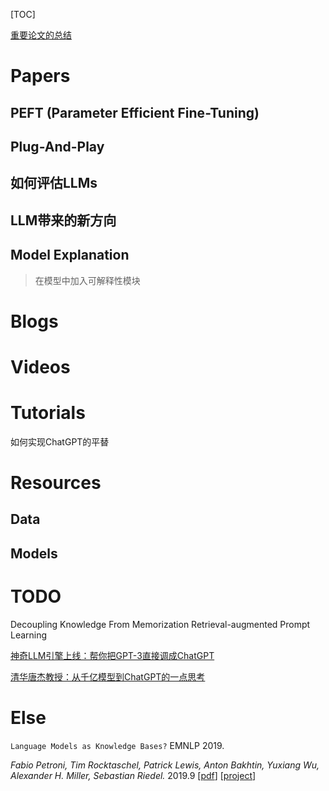 [TOC]

[重要论文的总结](https://docs.google.com/presentation/d/13k5cs4p_OmMKkNB9YVuF2CkzZ3PTwUV5bcAIHL4sqjk/edit?usp=sharing)

# Papers

## PEFT (Parameter Efficient Fine-Tuning)



## Plug-And-Play



## 如何评估LLMs



## LLM带来的新方向



## Model Explanation

> 在模型中加入可解释性模块



# Blogs



# Videos



# Tutorials

如何实现ChatGPT的平替



# Resources



## Data



## Models




# TODO

Decoupling Knowledge From Memorization Retrieval-augmented Prompt Learning

[神奇LLM引擎上线：帮你把GPT-3直接调成ChatGPT](https://mp.weixin.qq.com/s/eBFjLfyLycdMIF6-ucgy1w)

[清华唐杰教授：从千亿模型到ChatGPT的⼀点思考](https://mp.weixin.qq.com/s/25cxLdYd37DHw6-UpZlayw)

# Else

`Language Models as Knowledge Bases?` EMNLP 2019.

*Fabio Petroni, Tim Rocktaschel, Patrick Lewis, Anton Bakhtin, Yuxiang Wu, Alexander H. Miller, Sebastian Riedel.* 2019.9 [[pdf](https://arxiv.org/abs/1909.01066)] [[project](https://arxiv.org/abs/1909.01066)]